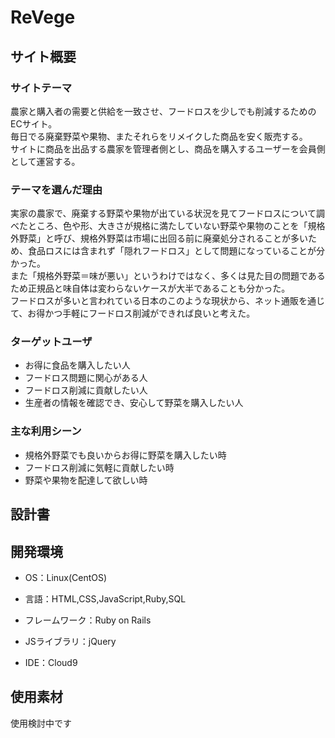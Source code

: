 # ReVege


## サイト概要

### サイトテーマ
農家と購入者の需要と供給を一致させ、フードロスを少しでも削減するためのECサイト。<br>
毎日でる廃棄野菜や果物、またそれらをリメイクした商品を安く販売する。<br>
サイトに商品を出品する農家を管理者側とし、商品を購入するユーザーを会員側として運営する。



### テーマを選んだ理由
実家の農家で、廃棄する野菜や果物が出ている状況を見てフードロスについて調べたところ、色や形、大きさが規格に満たしていない野菜や果物のことを「規格外野菜」と呼び、規格外野菜は市場に出回る前に廃棄処分されることが多いため、食品ロスには含まれず「隠れフードロス」として問題になっていることが分かった。<br>
また「規格外野菜＝味が悪い」というわけではなく、多くは見た目の問題であるため正規品と味自体は変わらないケースが大半であることも分かった。<br>
フードロスが多いと言われている日本のこのような現状から、ネット通販を通じて、お得かつ手軽にフードロス削減ができれば良いと考えた。



### ターゲットユーザ
- お得に食品を購入したい人
- フードロス問題に関心がある人
- フードロス削減に貢献したい人
- 生産者の情報を確認でき、安心して野菜を購入したい人


### 主な利用シーン
- 規格外野菜でも良いからお得に野菜を購入したい時
- フードロス削減に気軽に貢献したい時
- 野菜や果物を配達して欲しい時


## 設計書



## 開発環境

- OS：Linux(CentOS)

- 言語：HTML,CSS,JavaScript,Ruby,SQL

- フレームワーク：Ruby on Rails

- JSライブラリ：jQuery

- IDE：Cloud9



## 使用素材
使用検討中です
